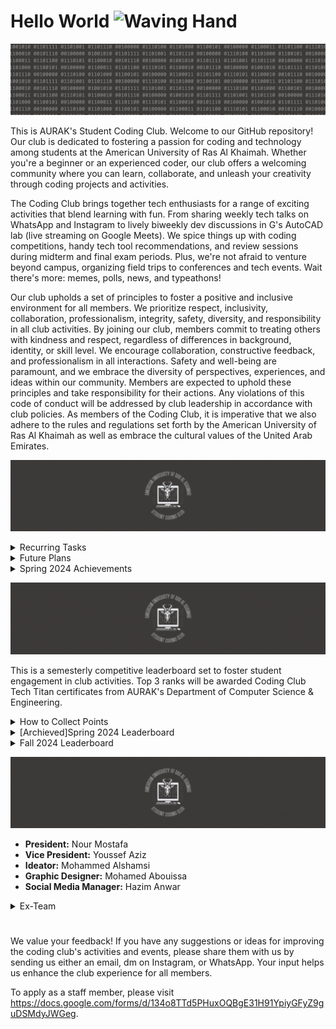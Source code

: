 # Hello World <img src="https://raw.githubusercontent.com/Tarikul-Islam-Anik/Animated-Fluent-Emojis/master/Emojis/Hand%20gestures/Waving%20Hand.png" alt="Waving Hand" width="30" height="30" />
![](moto-header.gif)

This is AURAK's Student Coding Club. Welcome to our GitHub repository! Our club is dedicated to fostering a passion for coding and technology among students at the American University of Ras Al Khaimah. Whether you're a beginner or an experienced coder, our club offers a welcoming community where you can learn, collaborate, and unleash your creativity through coding projects and activities.

The Coding Club brings together tech enthusiasts for a range of exciting activities that blend learning with fun. From sharing weekly tech talks on WhatsApp and Instagram to lively biweekly dev discussions in G's AutoCAD lab (live streaming on Google Meets). We spice things up with coding competitions, handy tech tool recommendations, and review sessions during midterm and final exam periods. Plus, we're not afraid to venture beyond campus, organizing field trips to conferences and tech events. Wait there's more: memes, polls, news, and typeathons!

Our club upholds a set of principles to foster a positive and inclusive environment for all members. We prioritize respect, inclusivity, collaboration, professionalism, integrity, safety, diversity, and responsibility in all club activities. By joining our club, members commit to treating others with kindness and respect, regardless of differences in background, identity, or skill level. We encourage collaboration, constructive feedback, and professionalism in all interactions. Safety and well-being are paramount, and we embrace the diversity of perspectives, experiences, and ideas within our community. Members are expected to uphold these principles and take responsibility for their actions. Any violations of this code of conduct will be addressed by club leadership in accordance with club policies. As members of the Coding Club, it is imperative that we also adhere to the rules and regulations set forth by the American University of Ras Al Khaimah as well as embrace the cultural values of the United Arab Emirates.

![](plans-header.gif)

<details>
  <summary> Recurring Tasks</summary>

  - [ ] Prepping the Tech Talk Whatsapp post (news - announcements - questions). [@Youssef](https://github.com/YoussefAzizeldin)
  - [ ] Prepping materials, spotlight project, agenda, and activities for the weekly Dev Discussion.
  - [ ] Staying active on socials. [@Hazim](https://github.com/win-x-u-r)
  - [ ] Submit budget and clearance requests to the Club Committee & Student Government Association to announce activities. [@Nour](https://github.com/Nour-MK)
  - [ ] Collecting resources to recommend. [@Shamsi](https://github.com/M-Alshamsi)
  - [ ] Requesting Coding Club Tech Titans certificates semesterly. [@Nour](https://github.com/Nour-MK)
  - [ ] Requesting midterm and final practice exams from department faculty semesterly to hold course review sessions.
  - [ ] Updating the leaderboard weekly. [@Nour](https://github.com/Nour-MK)
</details>

<details>
  <summary> Future Plans </summary>

  - [ ] Host the signature event of the 2nd club relaunch.
  - [ ] Compile a list of all websites on which the @aurak handle is recognizable as a student email (educational privileges).
  - [ ] Compile important research papers for dev discussions.
  - [ ] Request appreciation certificates for all management members.
  - [ ] Request volunteers for the programming languages introductory A4 posters.
  - [ ] Organize an event with an outside speaker.
  - [ ] Organize a debugging workshop.
  - [ ] Organize an API workshop.
  - [ ] Organize a dependency management workshop.
  - [ ] Organize a documentation reading and navigation workshop.
  - [ ] Organize short, recurring, time-limited online competitions (leaderboard?)
  - [ ] Finalize the middle section of the Computer Science & Engineering board renovation.
</details>

<details>
  <summary> Spring 2024 Achievements </summary>

- [x] Renovate club's pfp, logo, poster, Tech Talk template, and Dev Discussions agenda template.
- [x] Establish an online presence on Github, Instagram, and TikTok.
- [x] Advertise vacant positions. (x3) 
- [x] Hire a Graphic Designer. [@Abouissa](https://github.com/Mohamed-Abouissa)
- [x] Hire an Ideator. [@Shamsi](https://github.com/M-Alshamsi)
- [x] Hire a Social Media Manager. [@Hazim](https://github.com/win-x-u-r)
- [x] Obtain an email handle.
- [x] Acquire department faculty sponsors.
- [x] Establish Tech Talks: the weekly news, announcements, projects, polls, and memes post.
- [x] Establish Dev Discussions: the fortnightly meet-ups (irl or online) where we cover some CS topics theoretically, showcase an application project of them, and engage the guests through various practical activities.

**Total number of Tech Talks posted: 7**

**Total number of Dev Discussions hosted: 2**

**Total number of Review Rounds posted: 0**

**Total number of Events organized: 0**

**Total amount of budget used: 0 AED**
</details>


![](leaderboard-header.gif)

This is a semesterly competitive leaderboard set to foster student engagement in club activities. Top 3 ranks will be awarded Coding Club Tech Titan certificates from AURAK's Department of Computer Science & Engineering.

<details>
  <summary> How to Collect Points</summary>

- **(5 pts)** for voting on weekly Tech Talk polls.
- **(10 pts)** for getting featured in the programming memes competition.
- **(10 pts)** for attending fortnightly Dev Discussions.
- **(10 pts)** for engaging in any requested volunteering activities.
- **(15 pts)** for getting 1st place in typeathons.
- **(15 pts)** for getting 1st place in a mentimeter question.
- **(15 pts)** for participating in official coding club competitions.
- **(20 pts)** for submitting a project to showcase in Dev Discussions.
- **(25 pts)** for winning a 1st, 2nd, or 3rd place in official coding club competitions.
</details>

<details>
  <summary>[Archieved]Spring 2024 Leaderboard</summary>

| Rank | Member     | Score |
|:----:|:----------:|:-----:|
|🏆| **Ahmed Abuhajjaj**   | **55** |
|🥈| **Muhammad Mbarak**  | **40** |
|🥈| **Maram Sabri**  | **40** |
|🥉| **Abdulghani Sabbagh**  | **35** |
| **4**| **Zohaa Khan** | **30** |
| **5**| **Fares Masarani**  | **20** |
| **5**| **Hinad Fransis**  | **20** |
| **6**| **Urita Sadallah**| **15** |
| **6**| **Abdullah Yousef**  | **15** |
| **6**| **Asma Aldhaibani**  | **15** |
| **7**| **Lina Abdalmajeed**  | **10** |
| **7**|  **Abin Devarajan**  | **10** |
| **7**| **Nada Mohamed**  | **10** |
| **8**| **Yousef Al Hayek**  | **5** |
| **8**| **Kirubel Mamo**  | **5** |
| **8**| **Abdelrahman Ahmed**  | **5** |
| **8**| **Aqsa Malik**  | **5** |
| **8**| **Ahaad Seif**  | **5** |

</details>

<details>
  <summary>Fall 2024 Leaderboard</summary>

| Rank | Member     | Score |
|:----:|:----------:|:-----:|
|🏆| **Abdulghani Sabbagh**  | **20** |

</details>

![](staff-header.gif)
- **President:** Nour Mostafa
- **Vice President:** Youssef Aziz
- **Ideator:** Mohammed Alshamsi
- **Graphic Designer:** Mohamed Abouissa
- **Social Media Manager:** Hazim Anwar

<details>
  <summary>Ex-Team</summary>

- **President:** Hinad Fransis
- **Vice President:** Ghaleb Aldoboni
- **Executive:** Mai Mansour
- **Executive:** Mazin Khider
</details>
  
#

We value your feedback! If you have any suggestions or ideas for improving the coding club's activities and events, please share them with us by sending us either an email, dm on Instagram, or WhatsApp. Your input helps us enhance the club experience for all members.

To apply as a staff member, please visit https://docs.google.com/forms/d/134o8TTd5PHuxOQBgE31H91YpiyGFyZ9guDSMdyJWGeg.
